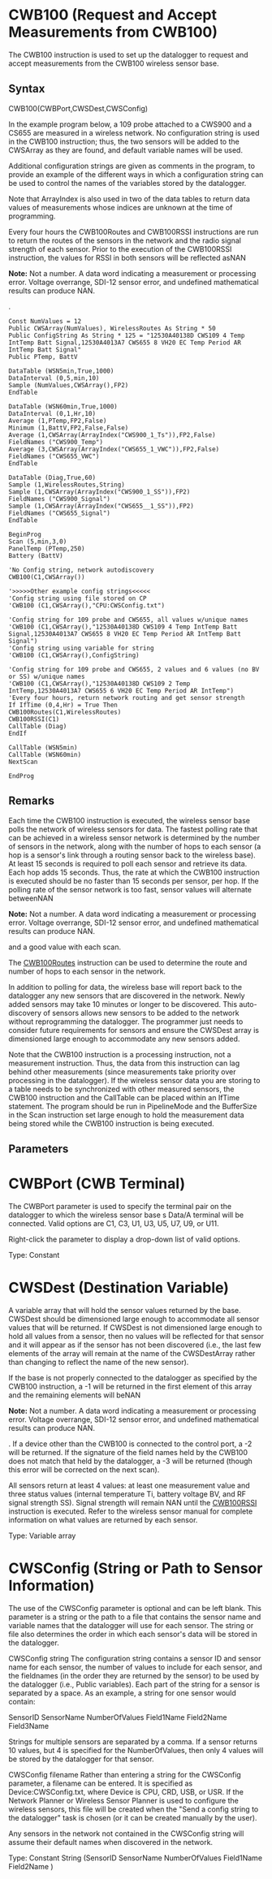 # CWB100 (Request and Accept Measurements from CWB100)

The CWB100 instruction is used to set up the datalogger to request and accept measurements from the CWB100 wireless sensor base.

## Syntax

CWB100(CWBPort,CWSDest,CWSConfig)

In the example program below, a 109 probe attached to a CWS900 and a CS655 are measured in a wireless network. No configuration string is used in the CWB100 instruction; thus, the two sensors will be added to the CWSArray as they are found, and default variable names will be used.

Additional configuration strings are given as comments in the program, to provide an example of the different ways in which a configuration string can be used to control the names of the variables stored by the datalogger.

Note that ArrayIndex is also used in two of the data tables to return data values of measurements whose indices are unknown at the time of programming.

Every four hours the CWB100Routes and CWB100RSSI instructions are run to return the routes of the sensors in the network and the radio signal strength of each sensor. Prior to the execution of the CWB100RSSI instruction, the values for RSSI in both sensors will be reflected asNAN

**Note:** Not a number. A data word indicating a measurement or processing error. Voltage overrange, SDI-12 sensor error, and undefined mathematical results can produce NAN.

.

```
Const NumValues = 12
Public CWSArray(NumValues), WirelessRoutes As String * 50
Public ConfigString As String * 125 = "12530A40138D CWS109 4 Temp IntTemp Batt Signal,12530A4013A7 CWS655 8 VH20 EC Temp Period AR IntTemp Batt Signal"
Public PTemp, BattV

DataTable (WSN5min,True,1000)
DataInterval (0,5,min,10)
Sample (NumValues,CWSArray(),FP2)
EndTable

DataTable (WSN60min,True,1000)
DataInterval (0,1,Hr,10)
Average (1,PTemp,FP2,False)
Minimum (1,BattV,FP2,False,False)
Average (1,CWSArray(ArrayIndex("CWS900_1_Ts")),FP2,False)
FieldNames ("CWS900_Temp")
Average (3,CWSArray(ArrayIndex("CWS655_1_VWC")),FP2,False)
FieldNames ("CWS655_VWC")
EndTable

DataTable (Diag,True,60)
Sample (1,WirelessRoutes,String)
Sample (1,CWSArray(ArrayIndex("CWS900_1_SS")),FP2)
FieldNames ("CWS900_Signal")
Sample (1,CWSArray(ArrayIndex("CWS655__1_SS")),FP2)
FieldNames ("CWS655_Signal")
EndTable

BeginProg
Scan (5,min,3,0)
PanelTemp (PTemp,250)
Battery (BattV)

'No Config string, network autodiscovery
CWB100(C1,CWSArray())

'>>>>>Other example config strings<<<<<
'Config string using file stored on CP
'CWB100 (C1,CWSArray(),"CPU:CWSConfig.txt")

'Config string for 109 probe and CWS655, all values w/unique names
'CWB100 (C1,CWSArray(),"12530A40138D CWS109 4 Temp IntTemp Batt Signal,12530A4013A7 CWS655 8 VH20 EC Temp Period AR IntTemp Batt Signal")
'Config string using variable for string
'CWB100 (C1,CWSArray(),ConfigString)

'Config string for 109 probe and CWS655, 2 values and 6 values (no BV or SS) w/unique names
'CWB100 (C1,CWSArray(),"12530A40138D CWS109 2 Temp IntTemp,12530A4013A7 CWS655 6 VH20 EC Temp Period AR IntTemp")
'Every four hours, return network routing and get sensor strength
If IfTime (0,4,Hr) = True Then
CWB100Routes(C1,WirelessRoutes)
CWB100RSSI(C1)
CallTable (Diag)
EndIf

CallTable (WSN5min)
CallTable (WSN60min)
NextScan

EndProg
```

## Remarks

Each time the CWB100 instruction is executed, the wireless sensor base polls the network of wireless sensors for data. The fastest polling rate that can be achieved in a wireless sensor network is determined by the number of sensors in the network, along with the number of hops to each sensor (a hop is a sensor's link through a routing sensor back to the wireless base). At least 15 seconds is required to poll each sensor and retrieve its data. Each hop adds 15 seconds. Thus, the rate at which the CWB100 instruction is executed should be no faster than 15 seconds per sensor, per hop. If the polling rate of the sensor network is too fast, sensor values will alternate betweenNAN

**Note:** Not a number. A data word indicating a measurement or processing error. Voltage overrange, SDI-12 sensor error, and undefined mathematical results can produce NAN.

and a good value with each scan.

The [CWB100Routes](cwb100routes2.md) instruction can be used to determine the route and number of hops to each sensor in the network.

In addition to polling for data, the wireless base will report back to the datalogger any new sensors that are discovered in the network. Newly added sensors may take 10 minutes or longer to be discovered. This auto-discovery of sensors allows new sensors to be added to the network without reprogramming the datalogger. The programmer just needs to consider future requirements for sensors and ensure the CWSDest array is dimensioned large enough to accommodate any new sensors added.

Note that the CWB100 instruction is a processing instruction, not a measurement instruction. Thus, the data from this instruction can lag behind other measurements (since measurements take priority over processing in the datalogger). If the wireless sensor data you are storing to a table needs to be synchronized with other measured sensors, the CWB100 instruction and the CallTable can be placed within an IfTime statement. The program should be run in PipelineMode and the BufferSize in the Scan instruction set large enough to hold the measurement data being stored while the CWB100 instruction is being executed.

## Parameters

# CWBPort (CWB Terminal)

The CWBPort parameter is used to specify the terminal pair on the datalogger to which the wireless sensor base s Data/A terminal will be connected. Valid options are C1, C3, U1, U3, U5, U7, U9, or U11.

Right-click the parameter to display a drop-down list of valid options.

Type: Constant

# CWSDest (Destination Variable)

A variable array that will hold the sensor values returned by the base. CWSDest should be dimensioned large enough to accommodate all sensor values that will be returned. If CWSDest is not dimensioned large enough to hold all values from a sensor, then no values will be reflected for that sensor and it will appear as if the sensor has not been discovered (i.e., the last few elements of the array will remain at the name of the CWSDestArray rather than changing to reflect the name of the new sensor).

If the base is not properly connected to the datalogger as specified by the CWB100 instruction, a -1 will be returned in the first element of this array and the remaining elements will beNAN

**Note:** Not a number. A data word indicating a measurement or processing error. Voltage overrange, SDI-12 sensor error, and undefined mathematical results can produce NAN.

. If a device other than the CWB100 is connected to the control port, a -2 will be returned. If the signature of the field names held by the CWB100 does not match that held by the datalogger, a -3 will be returned (though this error will be corrected on the next scan).

All sensors return at least 4 values: at least one measurement value and three status values (internal temperature Ti, battery voltage BV, and RF signal strength SS). Signal strength will remain NAN until the [CWB100RSSI](cwb100rssi2.md) instruction is executed. Refer to the wireless sensor manual for complete information on what values are returned by each sensor.

Type: Variable array

# CWSConfig (String or Path to Sensor Information)

The use of the CWSConfig parameter is optional and can be left blank. This parameter is a string or the path to a file that contains the sensor name and variable names that the datalogger will use for each sensor. The string or file also determines the order in which each sensor's data will be stored in the datalogger.

CWSConfig string The configuration string contains a sensor ID and sensor name for each sensor, the number of values to include for each sensor, and the fieldnames (in the order they are returned by the sensor) to be used by the datalogger (i.e., Public variables). Each part of the string for a sensor is separated by a space. As an example, a string for one sensor would contain:

SensorID SensorName NumberOfValues Field1Name Field2Name Field3Name

Strings for multiple sensors are separated by a comma. If a sensor returns 10 values, but 4 is specified for the NumberOfValues, then only 4 values will be stored by the datalogger for that sensor.

CWSConfig filename Rather than entering a string for the CWSConfig parameter, a filename can be entered. It is specified as Device:CWSConfig.txt, where Device is CPU, CRD, USB, or USR. If the Network Planner or Wireless Sensor Planner is used to configure the wireless sensors, this file will be created when the "Send a config string to the datalogger" task is chosen (or it can be created manually by the user).

Any sensors in the network not contained in the CWSConfig string will assume their default names when discovered in the network.

Type: Constant String (SensorID SensorName NumberOfValues Field1Name Field2Name )
